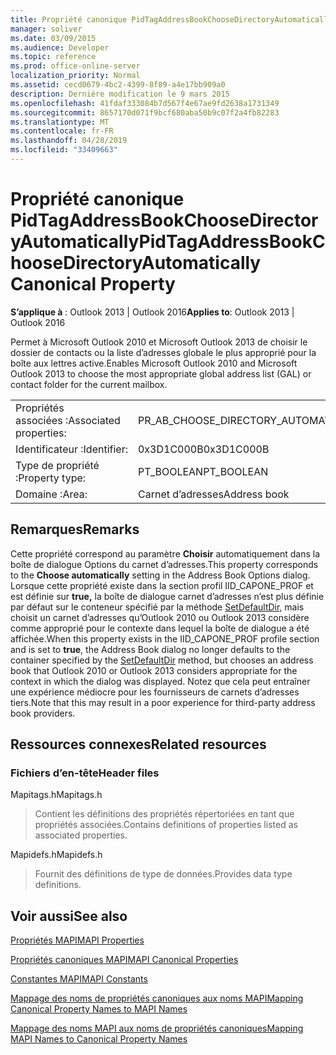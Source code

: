 ```yaml
---
title: Propriété canonique PidTagAddressBookChooseDirectoryAutomatically
manager: soliver
ms.date: 03/09/2015
ms.audience: Developer
ms.topic: reference
ms.prod: office-online-server
localization_priority: Normal
ms.assetid: cecd0679-4bc2-4399-8f89-a4e17bb909a0
description: Dernière modification le 9 mars 2015
ms.openlocfilehash: 41fdaf333084b7d567f4e67ae9fd2638a1731349
ms.sourcegitcommit: 8657170d071f9bcf680aba50b9c07f2a4fb82283
ms.translationtype: MT
ms.contentlocale: fr-FR
ms.lasthandoff: 04/28/2019
ms.locfileid: "33409663"
---
```

# <a name="pidtagaddressbookchoosedirectoryautomatically-canonical-property"></a><span data-ttu-id="583d0-103">Propriété canonique PidTagAddressBookChooseDirectoryAutomatically</span><span class="sxs-lookup"><span data-stu-id="583d0-103">PidTagAddressBookChooseDirectoryAutomatically Canonical Property</span></span>

  
  
<span data-ttu-id="583d0-104">**S’applique à** : Outlook 2013 | Outlook 2016</span><span class="sxs-lookup"><span data-stu-id="583d0-104">**Applies to**: Outlook 2013 | Outlook 2016</span></span> 
  
<span data-ttu-id="583d0-105">Permet à Microsoft Outlook 2010 et Microsoft Outlook 2013 de choisir le dossier de contacts ou la liste d’adresses globale le plus approprié pour la boîte aux lettres active.</span><span class="sxs-lookup"><span data-stu-id="583d0-105">Enables Microsoft Outlook 2010 and Microsoft Outlook 2013 to choose the most appropriate global address list (GAL) or contact folder for the current mailbox.</span></span>
  
|||
|:-----|:-----|
|<span data-ttu-id="583d0-106">Propriétés associées :</span><span class="sxs-lookup"><span data-stu-id="583d0-106">Associated properties:</span></span>  <br/> |<span data-ttu-id="583d0-107">PR_AB_CHOOSE_DIRECTORY_AUTOMATICALLY</span><span class="sxs-lookup"><span data-stu-id="583d0-107">PR_AB_CHOOSE_DIRECTORY_AUTOMATICALLY</span></span>  <br/> |
|<span data-ttu-id="583d0-108">Identificateur :</span><span class="sxs-lookup"><span data-stu-id="583d0-108">Identifier:</span></span>  <br/> |<span data-ttu-id="583d0-109">0x3D1C000B</span><span class="sxs-lookup"><span data-stu-id="583d0-109">0x3D1C000B</span></span>  <br/> |
|<span data-ttu-id="583d0-110">Type de propriété :</span><span class="sxs-lookup"><span data-stu-id="583d0-110">Property type:</span></span>  <br/> |<span data-ttu-id="583d0-111">PT_BOOLEAN</span><span class="sxs-lookup"><span data-stu-id="583d0-111">PT_BOOLEAN</span></span>  <br/> |
|<span data-ttu-id="583d0-112">Domaine :</span><span class="sxs-lookup"><span data-stu-id="583d0-112">Area:</span></span>  <br/> |<span data-ttu-id="583d0-113">Carnet d’adresses</span><span class="sxs-lookup"><span data-stu-id="583d0-113">Address book</span></span>  <br/> |
   
## <a name="remarks"></a><span data-ttu-id="583d0-114">Remarques</span><span class="sxs-lookup"><span data-stu-id="583d0-114">Remarks</span></span>

<span data-ttu-id="583d0-115">Cette propriété correspond au paramètre **Choisir** automatiquement dans la boîte de dialogue Options du carnet d’adresses.</span><span class="sxs-lookup"><span data-stu-id="583d0-115">This property corresponds to the **Choose automatically** setting in the Address Book Options dialog.</span></span> <span data-ttu-id="583d0-116">Lorsque cette propriété existe dans la section profil IID_CAPONE_PROF et est définie sur **true,** la boîte de dialogue carnet d’adresses n’est plus définie par défaut sur le conteneur spécifié par la méthode [SetDefaultDir,](iaddrbook-setdefaultdir.md) mais choisit un carnet d’adresses qu’Outlook 2010 ou Outlook 2013 considère comme approprié pour le contexte dans lequel la boîte de dialogue a été affichée.</span><span class="sxs-lookup"><span data-stu-id="583d0-116">When this property exists in the IID_CAPONE_PROF profile section and is set to **true**, the Address Book dialog no longer defaults to the container specified by the [SetDefaultDir](iaddrbook-setdefaultdir.md) method, but chooses an address book that Outlook 2010 or Outlook 2013 considers appropriate for the context in which the dialog was displayed.</span></span> <span data-ttu-id="583d0-117">Notez que cela peut entraîner une expérience médiocre pour les fournisseurs de carnets d’adresses tiers.</span><span class="sxs-lookup"><span data-stu-id="583d0-117">Note that this may result in a poor experience for third-party address book providers.</span></span> 
  
## <a name="related-resources"></a><span data-ttu-id="583d0-118">Ressources connexes</span><span class="sxs-lookup"><span data-stu-id="583d0-118">Related resources</span></span>

### <a name="header-files"></a><span data-ttu-id="583d0-119">Fichiers d’en-tête</span><span class="sxs-lookup"><span data-stu-id="583d0-119">Header files</span></span>

<span data-ttu-id="583d0-120">Mapitags.h</span><span class="sxs-lookup"><span data-stu-id="583d0-120">Mapitags.h</span></span>
  
> <span data-ttu-id="583d0-121">Contient les définitions des propriétés répertoriées en tant que propriétés associées.</span><span class="sxs-lookup"><span data-stu-id="583d0-121">Contains definitions of properties listed as associated properties.</span></span>
    
<span data-ttu-id="583d0-122">Mapidefs.h</span><span class="sxs-lookup"><span data-stu-id="583d0-122">Mapidefs.h</span></span>
  
> <span data-ttu-id="583d0-123">Fournit des définitions de type de données.</span><span class="sxs-lookup"><span data-stu-id="583d0-123">Provides data type definitions.</span></span>
    
## <a name="see-also"></a><span data-ttu-id="583d0-124">Voir aussi</span><span class="sxs-lookup"><span data-stu-id="583d0-124">See also</span></span>



[<span data-ttu-id="583d0-125">Propriétés MAPI</span><span class="sxs-lookup"><span data-stu-id="583d0-125">MAPI Properties</span></span>](mapi-properties.md)
  
[<span data-ttu-id="583d0-126">Propriétés canoniques MAPI</span><span class="sxs-lookup"><span data-stu-id="583d0-126">MAPI Canonical Properties</span></span>](mapi-canonical-properties.md)
  
[<span data-ttu-id="583d0-127">Constantes MAPI</span><span class="sxs-lookup"><span data-stu-id="583d0-127">MAPI Constants</span></span>](mapi-constants.md)
  
[<span data-ttu-id="583d0-128">Mappage des noms de propriétés canoniques aux noms MAPI</span><span class="sxs-lookup"><span data-stu-id="583d0-128">Mapping Canonical Property Names to MAPI Names</span></span>](mapping-canonical-property-names-to-mapi-names.md)
  
[<span data-ttu-id="583d0-129">Mappage des noms MAPI aux noms de propriétés canoniques</span><span class="sxs-lookup"><span data-stu-id="583d0-129">Mapping MAPI Names to Canonical Property Names</span></span>](mapping-mapi-names-to-canonical-property-names.md)

